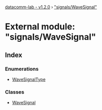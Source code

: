 [datacomm-lab - v1.2.0](../README.md) › ["signals/WaveSignal"](_signals_wavesignal_.md)

# External module: "signals/WaveSignal"

## Index

### Enumerations

* [WaveSignalType](../enums/_signals_wavesignal_.wavesignaltype.md)

### Classes

* [WaveSignal](../classes/_signals_wavesignal_.wavesignal.md)
